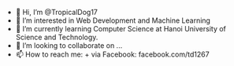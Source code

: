 - 👋 Hi, I’m @TropicalDog17
- 👀 I’m interested in Web Development and Machine Learning
- 🌱 I’m currently learning Computer Science at Hanoi University of Science and Technology.
- 💞️ I’m looking to collaborate on ...
- 📫 How to reach me:
          + via Facebook: facebook.com/td1267

<!---
TropicalDog17/TropicalDog17 is a ✨ special ✨ repository because its `README.md` (this file) appears on your GitHub profile.
You can click the Preview link to take a look at your changes.
--->
